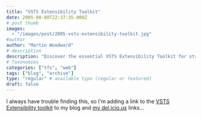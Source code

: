 ```yaml
---
title: "VSTS Extensibility Toolkit"
date: 2005-08-08T22:37:35.000Z
# post thumb
images:
  - "/images/post/2005-vsts-extensibility-toolkit.jpg"
#author
author: "Martin Woodward"
# description
description: "Discover the essential VSTS Extensibility Toolkit for streamlining your projects and enhancing your development efficiency."
# Taxonomies
categories: ["tfs", "web"]
tags: ["blog", "archive"]
type: "regular" # available type (regular or featured)
draft: false
---
```


I always have trouble finding this, so I'm adding a link to the [VSTS Extensibility toolkit](http://www.vsipdev.com/downloads/vs2005tsekBeta2.aspx) to my blog and [my del.icio.us](http://del.icio.us/martinwoodward) links...
